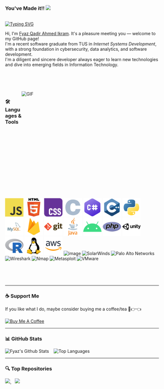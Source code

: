 ### You've Made it!! <img src="https://media.giphy.com/media/hvRJCLFzcasrR4ia7z/giphy.gif" width="25px">
<br />
<a href="https://git.io/typing-svg"><img src="https://readme-typing-svg.demolab.com?font=Google+Sans+Code&pause=1000&color=F7F7F7&background=FFFFFF00&width=435&lines=Welcome+to+my+Github+Page!;My+Name+is+Fyaz+Ikram+;I+love+to+Code+%3C%2F%3E+....;Develop+%F0%9F%91%A8%F0%9F%8F%BB%E2%80%8D%F0%9F%92%BB+......;Teach+%F0%9F%93%9D+........;And+Inspire+new+ideas+%F0%9F%92%A1;I'm+very+passionate+about%3A;Cybersecurity+%E2%9A%A0%EF%B8%8E;DevSecOPS+%F0%9F%9B%A0%EF%B8%8F;Automation+%F0%9F%9A%80;Aviation+%E2%9C%88%EF%B8%8F" alt="Typing SVG" /></a>

Hi, I'm [Fyaz Qadir Ahmed Ikram](https://fqain.github.io). It's a pleasure meeting you — welcome to my GitHub page!  
I'm a recent software graduate from TUS in *Internet Systems Development*, with a strong foundation in cybersecurity, data analytics, and software development.  
I'm a diligent and sincere developer always eager to learn new technologies and dive into emerging fields in Information Technology.

<br /><br />

<br />

<img align="right" alt="GIF" src="https://github.com/abhisheknaiidu/abhisheknaiidu/blob/master/code.gif?raw=true" width="450" height="350" />

### 🛠️ Languages & Tools  

<p align="left">
  <!-- Programming/Dev stack (unchanged) -->
  <img height="60" src="https://raw.githubusercontent.com/github/explore/main/topics/javascript/javascript.png" alt="JavaScript" />
  <img height="60" src="https://raw.githubusercontent.com/github/explore/main/topics/html/html.png" alt="HTML" />
  <img height="60" src="https://raw.githubusercontent.com/github/explore/main/topics/css/css.png" alt="CSS" />
  <img height="60" src="https://raw.githubusercontent.com/github/explore/main/topics/c/c.png" alt="C" />
  <img height="60" src="https://raw.githubusercontent.com/github/explore/main/topics/csharp/csharp.png" alt="C#" />
  <img height="60" src="https://raw.githubusercontent.com/github/explore/main/topics/cpp/cpp.png" alt="C++" />
  <img height="60" src="https://raw.githubusercontent.com/github/explore/main/topics/python/python.png" alt="Python" />
  <img height="60" src="https://raw.githubusercontent.com/github/explore/main/topics/mysql/mysql.png" alt="MySQL" />
  <img height="60" src="https://raw.githubusercontent.com/github/explore/main/topics/firebase/firebase.png" alt="Firebase" />
  <img height="60" src="https://raw.githubusercontent.com/github/explore/main/topics/git/git.png" alt="Git" />
  <img height="60" src="https://raw.githubusercontent.com/github/explore/main/topics/java/java.png" alt="Java" />
  <img height="60" src="https://raw.githubusercontent.com/github/explore/main/topics/android/android.png" alt="Android" />
  <img height="60" src="https://raw.githubusercontent.com/github/explore/main/topics/php/php.png" alt="PHP" />
  <img height="60" src="https://raw.githubusercontent.com/github/explore/main/topics/unity/unity.png" alt="Unity" />
  <img height="60" src="https://raw.githubusercontent.com/github/explore/main/topics/r/r.png" alt="R" />
  <img height="60" src="https://raw.githubusercontent.com/github/explore/main/topics/linux/linux.png" alt="Linux" />
  <img height="60" src="https://raw.githubusercontent.com/github/explore/main/topics/aws/aws.png" alt="AWS" />

  <!-- Cybersecurity / Network Tools -->
  <img width="60" height="40" alt="image" src="https://github.com/user-attachments/assets/bb39c316-ac49-4b25-b864-050a3d7fb009" />
  <img height="60" src="https://images.icon-icons.com/2699/PNG/512/solarwinds_logo_icon_169738.png" alt="SolarWinds" />
  <img height="60" src="https://companieslogo.com/img/orig/PANW-4618d203.png?t=1720244493" alt="Palo Alto Networks" />
  <img height="60" src="https://e1.pngegg.com/pngimages/342/752/png-clipart-macos-app-icons-wireshark.png" alt="Wireshark" />
  <img height="60" src="https://www.myqnap.org/wp-content/uploads/nmap-logo.png" alt="Nmap" />
  <img height="60" src="https://www.kali.org/tools/metasploit-framework/images/metasploit-framework-logo.svg" alt="Metasploit" />
  <img height="60" src="https://e7.pngegg.com/pngimages/23/668/png-clipart-vm-logo-text-brand-logo-vmware-text-logo-thumbnail.png" alt="VMware" />
  <img height="60" src="https://www.devprojournal.com/wp-content/uploads/2021/10/dynatrace-logo.png" alt="" />
  <img height="60" src="https://encrypted-tbn0.gstatic.com/images?q=tbn:ANd9GcRIGLJUF2mKapkUggbszRihDaBg1b8bMphOjg&s" alt="" />
  <img height="60" src="https://cdn3.iconfinder.com/data/icons/database-29/100/database_data_storage_db_file-01-512.png" alt="" />
  <img height="60" src="https://cdn4.iconfinder.com/data/icons/logos-and-brands/512/144_Gitlab_logo_logos-512.png" alt="" />
  <img height="60" src="https://cdn-public.softwarereviews.com/production/favicons/offerings/7899/original/channels4_profile-removebg-preview.png" alt="" />
  <img height="60" src="https://cdn-public.softwarereviews.com/production/favicons/offerings/9448/original/256x256bb__40_-removebg-preview.png" alt="" />
  <img height="60" src="https://cdn11.bigcommerce.com/s-vf6hqg41u5/images/stencil/1280x1280/products/1355152/2138733/RSA_Security-Logo.wine__05397.1728317407.png?c=2" alt="" />
  <img height="60" src="https://avatars.slack-edge.com/2023-01-30/4714057317990_dc6950efe678de64e005_512.jpg" alt="" />
  <img height="40" src="" alt="" />
  <img height="40" src="" alt="" />
  <img height="40" src="" alt="" />
  <img height="40" src="" alt="" />
</p>


<br /><br />
<br />


---

### ☕ Support Me  

If you like what I do, maybe consider buying me a coffee/tea 🥺👉👈  
<a href="https://www.buymeacoffee.com/fyazikram8Y" target="_blank">
<br />
  <img src="https://cdn.buymeacoffee.com/buttons/v2/default-red.png" alt="Buy Me A Coffee" width="150">
</a>

---

### 📊 GitHub Stats

<p align="left">
  <img src="https://github-readme-stats.vercel.app/api?username=FQAIN&show_icons=true&include_all_commits=true&theme=dark&hide_border=true" alt="Fyaz's Github Stats" height="160"/>
  &nbsp;&nbsp;
  <img src="https://github-readme-stats.vercel.app/api/top-langs/?username=FQAIN&layout=compact&theme=dark&hide_border=true" alt="Top Languages" height="160"/>
</p>

---

### 🔍 Top Repositories

<p align="left">
  <a href="https://github.com/FQAIN/github-readme-stats">
    <img src="https://github-readme-stats.vercel.app/api/pin/?username=FQAIN&repo=GiddyGoat.CodeIgniter&theme=dark" height="130"/>
  </a>
  &nbsp;&nbsp;
  <a href="https://github.com/FQAIN/FQAIN.github.io">
    <img src="https://github-readme-stats.vercel.app/api/pin/?username=FQAIN&repo=SOAM-Sullimar-Academy-of-Music-Enigma-Crackers&theme=dark" height="130"/>
  </a>
</p>
